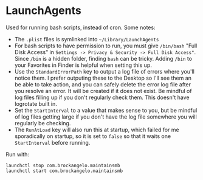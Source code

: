 # LaunchAgents

Used for running bash scripts, instead of cron. Some notes:

* The `.plist` files is symlinked into `~/Library/LaunchAgents`
* For bash scripts to have permission to run, you must give `/bin/bash` "Full Disk Access" in `Settings -> Privacy & Security -> Full Disk Access"`. Since `/bin` is a hidden folder, finding `bash` can be tricky. Adding `/bin` to your Favorites in Finder is helpful when setting this up.
* Use the `StandardErrorPath` key to output a log file of errors where you'll notice them. I prefer outputing these to the Desktop so I'll see them an be able to take action, and you can safely delete the error log file after you resolve an error. It will be created if it does not exist. Be mindful of log files filling up if you don't regularly check them. This doesn't have logrotate built in.
* Set the `StartInterval` to a value that makes sense to you, but be mindful of log files getting large if you don't have the log file somewhere you will regularly be checking.
* The `RunAtLoad` key will also run this at startup, which failed for me sporadically on startup, so it is set to `false` so that it waits one `StartInterval` before running.

Run with:
```
launchctl stop com.brockangelo.maintainsmb  
launchctl start com.brockangelo.maintainsmb  
```